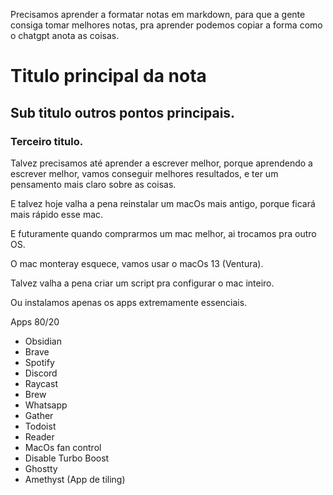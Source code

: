 Precisamos aprender a formatar notas em markdown, para que a gente consiga tomar melhores notas, pra aprender podemos copiar a forma como o chatgpt anota as coisas. 

# Titulo principal da nota

## Sub titulo outros pontos principais. 

### Terceiro titulo. 


Talvez precisamos até aprender a escrever melhor, porque aprendendo a escrever melhor, vamos conseguir melhores resultados, e ter um pensamento mais claro sobre as coisas. 

E talvez hoje valha a pena reinstalar um macOs mais antigo, porque ficará mais rápido esse mac. 

E futuramente quando comprarmos um mac melhor, ai trocamos pra outro OS. 

O mac monteray esquece, vamos usar o macOs 13 (Ventura). 

Talvez valha a pena criar um script pra configurar o mac inteiro. 

Ou instalamos apenas os apps extremamente essenciais. 

Apps 80/20

- Obsidian 
- Brave 
- Spotify
- Discord 
- Raycast 
- Brew
- Whatsapp
- Gather
- Todoist
- Reader
- MacOs fan control 
- Disable Turbo Boost 
- Ghostty
- Amethyst (App de tiling)